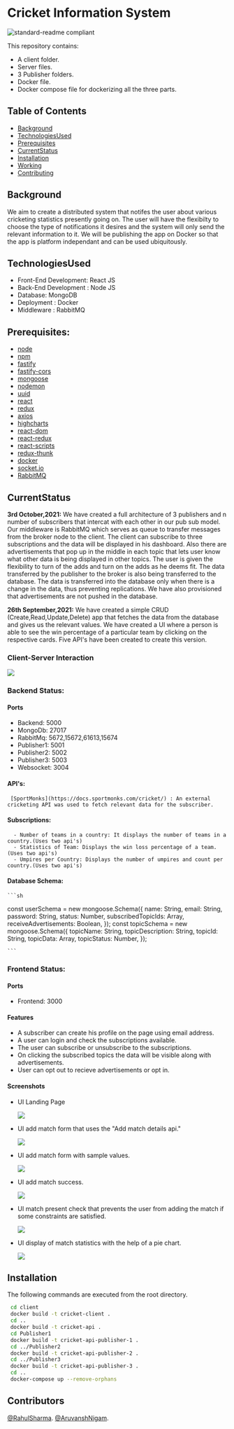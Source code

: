 # Cricket Information System

![standard-readme compliant](https://img.shields.io/badge/readme%20style-standard-brightgreen.svg?style=flat-square)

This repository contains:

- A client folder.
- Server files.
- 3 Publisher folders. 
- Docker file.
- Docker compose file for dockerizing all the three parts.


## Table of Contents

- [Background](#background)
- [TechnologiesUsed](#technologiesused)
- [Prerequisites](#prerequisites)
- [CurrentStatus](#currentstatus)
- [Installation](#installation)
- [Working](#working)
- [Contributing](#contributors)

## Background

We aim to create a distributed system that notifes the user about various cricketing statistics presently going on. The user will have the flexibilty to choose the type of notifications it desires and the system will only send the relevant information to it.
We will be publishing the app on Docker so that the app is platform independant and can be used ubiquitously. 

## TechnologiesUsed

- Front-End Development: React JS
- Back-End Development : Node JS
- Database: MongoDB
- Deployment : Docker
- Middleware : RabbitMQ

## Prerequisites:

- [node](http://nodejs.org) 
- [npm](https://npmjs.com)
- [fastify](https://www.fastify.io/)
- [fastify-cors](https://www.npmjs.com/package/fastify-cors)
- [mongoose](https://mongoosejs.com/docs/)
- [nodemon](https://www.npmjs.com/package/nodemon)
- [uuid](https://www.npmjs.com/package/uuid)
- [react](https://reactjs.org/)
- [redux](https://redux.js.org/)
- [axios](https://axios-http.com/docs/intro)
- [highcharts](https://www.highcharts.com/)
- [react-dom](https://reactjs.org/docs/react-dom.html)
- [react-redux](https://react-redux.js.org/)
- [react-scripts](https://www.npmjs.com/package/react-scripts)
- [redux-thunk](https://github.com/reduxjs/redux-thunk)
- [docker](https://www.docker.com/)
- [socket.io](https://socket.io/)
- [RabbitMQ](https://www.rabbitmq.com/)

## CurrentStatus 
**3rd October,2021:** We have created a full architecture of 3 publishers and n number of subscribers that intercat with each other in our pub sub model. Our middleware is RabbitMQ which serves as queue to transfer messages from the broker node to the client. The client can subscribe to three subscriptions and the data will be displayed in his dashboard. Also there are advertisements that pop up in the middle in each topic that lets user know what other data is being displayed in other topics. The user is given the flexibility to turn of the adds and turn on the adds as he deems fit. The data transferred by the publisher to the broker is also being transferred to the database. The data is transferred into the database only when there is a change in the data, thus preventing replications. We have also provisioned that advertisements are not pushed in the database.

**26th September,2021:** We have created a simple CRUD (Create,Read,Update,Delete) app that fetches the data from the database and gives us the relevant values.
We have created a UI where a person is able to see the win percentage of a particular team by clicking on the respective cards. Five API's have been created to create this version.

 ### Client-Server Interaction 
 ![](screenshots/clientServerInteraction.png)

 ### Backend Status: ###
   #### Ports ####
   - Backend: 5000
   - MongoDb: 27017
   - RabbitMq: 5672,15672,61613,15674
   - Publisher1: 5001
   - Publisher2: 5002
   - Publisher3: 5003
   - Websocket: 3004
   
   #### API's: ####
     [SportMonks](https://docs.sportmonks.com/cricket/) : An external cricketing API was used to fetch relevant data for the subscriber.

   #### Subscriptions: ####
      - Number of teams in a country: It displays the number of teams in a country.(Uses two api's)
      - Statistics of Team: Displays the win loss percentage of a team.(Uses two api's)
      - Umpires per Country: Displays the number of umpires and count per country.(Uses two api's)
      
   #### Database Schema: ####
    
    ```sh
   const userSchema = new mongoose.Schema({
     name: String,
     email: String,
     password: String,
     status: Number,
     subscribedTopicIds: Array,
     receiveAdvertisements: Boolean,
   });
     const topicSchema = new mongoose.Schema({
      topicName: String,
      topicDescription: String,
      topicId: String,
      topicData: Array,
      topicStatus: Number,
    });
    
    ```
 ### Frontend Status: ###
  #### Ports ####
   - Frontend: 3000
  #### Features ####
   - A subscriber can create his profile on the page using email address.
   - A user can login and check the subscriptions available.
   - The user can subscribe or unsubscribe to the subscriptions.
   - On clicking the subscribed topics the data will be visible along with advertisements. 
   - User can opt out to recieve advertisements or opt in.

  #### Screenshots ####
   - UI Landing Page
 
     ![](client/screenshots/UI-1.png)
   
   - UI add match form that uses the "Add match details api."

     ![](client/screenshots/UI-2.png)
     
   - UI add match form with sample values.
   
     ![](client/screenshots/UI-3.png)
     
   - UI add match success.

     ![](client/screenshots/UI-4.png)
     
   - UI match present check that prevents the user from adding the match if some constraints are satisfied.
     
     ![](client/screenshots/UI-5.png)
   
   - UI display of match statistics with the help of a pie chart.
     
     ![](client/screenshots/UI-6.png)
     
 
## Installation
The following commands are executed from the root directory.
 ```sh
  cd client
  docker build -t cricket-client .
  cd ..
  docker build -t cricket-api .
  cd Publisher1
  docker build -t cricket-api-publisher-1 .
  cd ../Publisher2
  docker build -t cricket-api-publisher-2 .
  cd ../Publisher3
  docker build -t cricket-api-publisher-3 .
  cd ..
  docker-compose up --remove-orphans
 ```

## Contributors

[@RahulSharma](https://github.com/webber2408). 
[@AruvanshNigam](https://github.com/Aruvansh1997).


